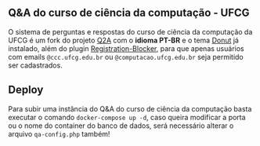 Q&A do curso de ciência da computação - UFCG 
-----------------------------

O sistema de perguntas e respostas do curso de ciência da computação da UFCG é um fork do projeto [Q2A](http://www.question2answer.org/) com o **idioma PT-BR** e o tema [Donut](https://github.com/amiyasahu/Donut) já instalado, além do plugin [Registration-Blocker](https://github.com/amiyasahu/q2a-registration-blocker), para que apenas usuários com emails `@ccc.ufcg.edu.br` ou `@computacao.ufcg.edu.br` seja permitido ser cadastrados.

Deploy
-----------------------------

Para subir uma instância do Q&A do curso de ciência da computação basta executar o comando `docker-compose up -d`, caso queira modificar a porta ou o nome do container do banco de dados, será necessário alterar o arquivo `qa-config.php` também!
